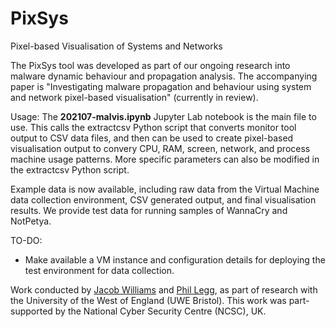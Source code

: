 # PixSys

Pixel-based Visualisation of Systems and Networks

The PixSys tool was developed as part of our ongoing research into malware dynamic behaviour and propagation analysis. The accompanying paper is "Investigating malware propagation and behaviour using system and network pixel-based visualisation" (currently in review).

Usage:
The <b>202107-malvis.ipynb</b> Jupyter Lab notebook is the main file to use. This calls the extractcsv Python script that converts monitor tool output to CSV data files, and then can be used to create pixel-based visualisation output to convery CPU, RAM, screen, network, and process machine usage patterns. More specific parameters can also be modified in the extractcsv Python script.

Example data is now available, including raw data from the Virtual Machine data collection environment, CSV generated output, and final visualisation results. We provide test data for running samples of WannaCry and NotPetya.

TO-DO:
* Make available a VM instance and configuration details for deploying the test environment for data collection.

Work conducted by <a href="https://github.com/snoozyrests">Jacob Williams</a> and <a href="http://plegg.me.uk">Phil Legg</a>, as part of research with the University of the West of England (UWE Bristol). This work was part-supported by the National Cyber Security Centre (NCSC), UK.

